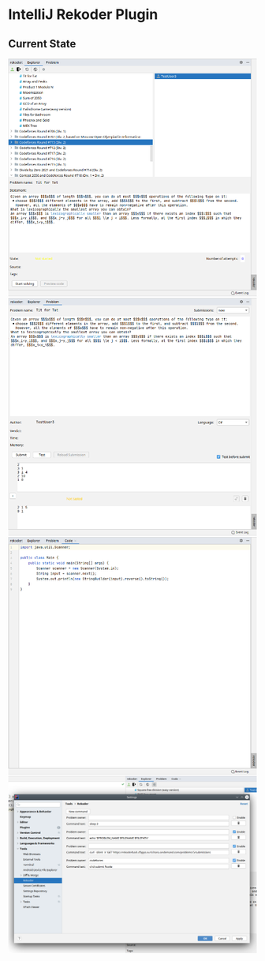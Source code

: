 # IntelliJ Rekoder Plugin

## Current State
![Main window](./images/20-05-21-1.png)
![Problem window](./images/20-05-21-2.png)
![Code window](./images/20-05-21-3.png)
![Settings](./images/20-05-21-4.png)